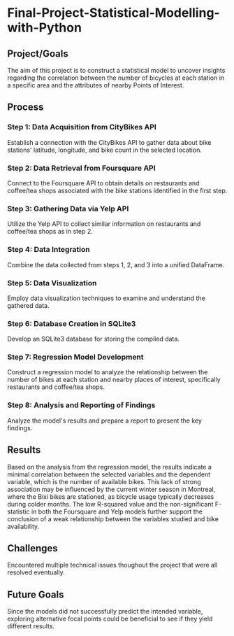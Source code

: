 # Final-Project-Statistical-Modelling-with-Python

## Project/Goals
The aim of this project is to construct a statistical model to uncover insights regarding the correlation between the number of bicycles at each station in a specific area and the attributes of nearby Points of Interest.

## Process

### Step 1: Data Acquisition from CityBikes API
Establish a connection with the CityBikes API to gather data about bike stations' latitude, longitude, and bike count in the selected location.

### Step 2: Data Retrieval from Foursquare API
Connect to the Foursquare API to obtain details on restaurants and coffee/tea shops associated with the bike stations identified in the first step.

### Step 3: Gathering Data via Yelp API
Utilize the Yelp API to collect similar information on restaurants and coffee/tea shops as in step 2.

### Step 4: Data Integration
Combine the data collected from steps 1, 2, and 3 into a unified DataFrame.

### Step 5: Data Visualization
Employ data visualization techniques to examine and understand the gathered data.

### Step 6: Database Creation in SQLite3
Develop an SQLite3 database for storing the compiled data.

### Step 7: Regression Model Development
Construct a regression model to analyze the relationship between the number of bikes at each station and nearby places of interest, specifically restaurants and coffee/tea shops.

### Step 8: Analysis and Reporting of Findings
Analyze the model's results and prepare a report to present the key findings.

## Results
Based on the analysis from the regression model, the results indicate a minimal correlation between the selected variables and the dependent variable, which is the number of available bikes. This lack of strong association may be influenced by the current winter season in Montreal, where the Bixi bikes are stationed, as bicycle usage typically decreases during colder months. The low R-squared value and the non-significant F-statistic in both the Foursquare and Yelp models further support the conclusion of a weak relationship between the variables studied and bike availability.

## Challenges 
Encountered multiple technical issues thoughout the project that were all resolved eventually.

## Future Goals
Since the models did not successfully predict the intended variable, exploring alternative focal points could be beneficial to see if they yield different results.
